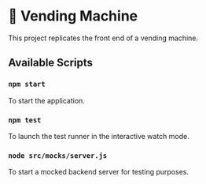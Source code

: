 # 🎰 Vending Machine

This project replicates the front end of a vending machine.

## Available Scripts
### `npm start`
To start the application.

### `npm test`
To launch the test runner in the interactive watch mode.

### `node src/mocks/server.js`
To start a mocked backend server for testing purposes.
